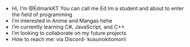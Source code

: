 -  Hi, I’m @EdmarkKT You can call me Ed Im a student and about to enter the field of programming
-  I’m interested in Anime and Mangas hehe
-  I’m currently learning C#, JavaScript, and C++
-  I’m looking to collaborate on my future projects
-  How to reach me: via Discord- kusunokitomorii

<!---
EdmarkKT/EdmarkKT is a ✨ special ✨ repository because its `README.md` (this file) appears on your GitHub profile.
You can click the Preview link to take a look at your changes.
--->

